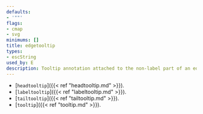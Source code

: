 ```yaml
---
defaults:
- '""'
flags:
- cmap
- svg
minimums: []
title: edgetooltip
types:
- escString
used_by: E
description: Tooltip annotation attached to the non-label part of an edge
---
```


- [`headtooltip`]({{< ref "headtooltip.md" >}}).
- [`labeltooltip`]({{< ref "labeltooltip.md" >}}).
- [`tailtooltip`]({{< ref "tailtooltip.md" >}}).
- [`tooltip`]({{< ref "tooltip.md" >}}).
